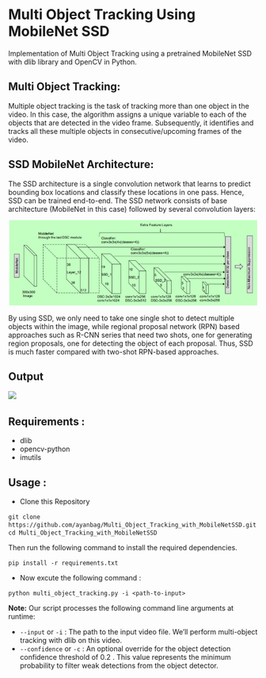 # Multi Object Tracking Using MobileNet SSD 

Implementation of Multi Object Tracking using a pretrained MobileNet SSD with dlib library and OpenCV in Python.

## Multi Object Tracking:
Multiple object tracking is the task of tracking more than one object in the video. In this case, the algorithm assigns a unique variable to each of the objects that are detected in the video frame. Subsequently, it identifies and tracks all these multiple objects in consecutive/upcoming frames of the video.

## SSD MobileNet Architecture:
The SSD architecture is a single convolution network that learns to predict bounding box locations and classify these locations in one pass. Hence, SSD can be trained end-to-end. The SSD network consists of base architecture (MobileNet in this case) followed by several convolution layers:

![](images/ssd_architecture.png)

By using SSD, we only need to take one single shot to detect multiple objects within the image, while regional proposal network (RPN) based approaches such as R-CNN series that need two shots, one for generating region proposals, one for detecting the object of each proposal. Thus, SSD is much faster compared with two-shot RPN-based approaches.


## Output

![](images/output.gif)


## Requirements :

- dlib
- opencv-python
- imutils

## Usage :

- Clone this Repository
```
git clone https://github.com/ayanbag/Multi_Object_Tracking_with_MobileNetSSD.git
cd Multi_Object_Tracking_with_MobileNetSSD
```
Then run the following command to install the required dependencies.
```
pip install -r requirements.txt
```

- Now excute the following command :

```
python multi_object_tracking.py -i <path-to-input>
```


**Note:** Our script processes the following command line arguments at runtime:

- `--input` or `-i` : The path to the input video file. We’ll perform multi-object tracking with dlib on this video.
- `--confidence` or `-c` : An optional override for the object detection confidence threshold of 0.2 . This value represents the minimum probability to filter weak detections from the object detector.
